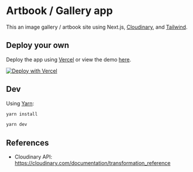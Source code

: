 # Artbook / Gallery app

This an image gallery / artbook site using Next.js, [Cloudinary](https://cloudinary.com), and [Tailwind](https://tailwindcss.com).

## Deploy your own

Deploy the app using [Vercel](https://vercel.com) or view the demo [here](https://gallery-jiale.vercel.app/).

[![Deploy with Vercel](https://vercel.com/button)](https://vercel.com/new/clone?repository-url=https%3A%2F%2Fgithub.com%2FJiaLe0709%2FGallery&env=NEXT_PUBLIC_CLOUDINARY_CLOUD_NAME,CLOUDINARY_API_SECRET,CLOUDINARY_API_KEY,CLOUDINARY_FOLDER)

## Dev
Using [Yarn](https://yarnpkg.com/lang/en/docs/cli/create/):

```bash
yarn install
```

```bash
yarn dev
```

## References

- Cloudinary API: https://cloudinary.com/documentation/transformation_reference
